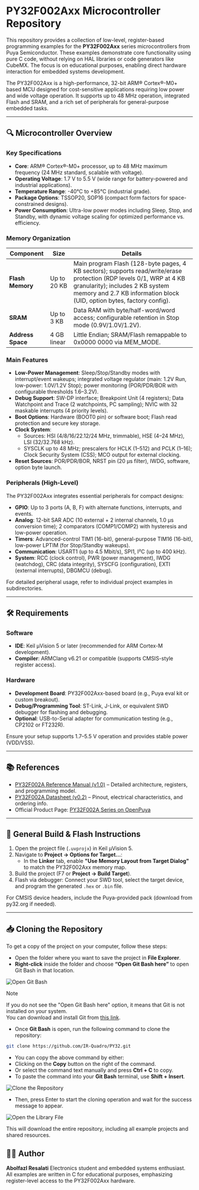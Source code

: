 # PY32F002Axx Microcontroller Repository

This repository provides a collection of low-level, register-based programming examples for the **PY32F002Axx** series microcontrollers from Puya Semiconductor. These examples demonstrate core functionality using pure C code, without relying on HAL libraries or code generators like CubeMX. The focus is on educational purposes, enabling direct hardware interaction for embedded systems development.

The PY32F002Axx is a high-performance, 32-bit ARM® Cortex®-M0+ based MCU designed for cost-sensitive applications requiring low power and wide voltage operation. It supports up to 48 MHz operation, integrated Flash and SRAM, and a rich set of peripherals for general-purpose embedded tasks.

---

## 🔍 Microcontroller Overview

### Key Specifications
- **Core**: ARM® Cortex®-M0+ processor, up to 48 MHz maximum frequency (24 MHz standard, scalable with voltage).
- **Operating Voltage**: 1.7 V to 5.5 V (wide range for battery-powered and industrial applications).
- **Temperature Range**: -40°C to +85°C (industrial grade).
- **Package Options**: TSSOP20, SOP16 (compact form factors for space-constrained designs).
- **Power Consumption**: Ultra-low power modes including Sleep, Stop, and Standby, with dynamic voltage scaling for optimized performance vs. efficiency.

### Memory Organization
| Component       | Size          | Details |
|-----------------|---------------|---------|
| **Flash Memory** | Up to 20 KB  | Main program Flash (128-byte pages, 4 KB sectors); supports read/write/erase protection (RDP levels 0/1, WRP at 4 KB granularity); includes 2 KB system memory and 2.7 KB information block (UID, option bytes, factory config). |
| **SRAM**        | Up to 3 KB   | Data RAM with byte/half-word/word access; configurable retention in Stop mode (0.9V/1.0V/1.2V). |
| **Address Space**| 4 GB linear | Little Endian; SRAM/Flash remappable to 0x0000 0000 via MEM_MODE. |

### Main Features
- **Low-Power Management**: Sleep/Stop/Standby modes with interrupt/event wakeups; integrated voltage regulator (main: 1.2V Run, low-power: 1.0V/1.2V Stop); power monitoring (POR/PDR/BOR with configurable thresholds 1.6–3.2V).
- **Debug Support**: SW-DP interface; Breakpoint Unit (4 registers); Data Watchpoint and Trace (2 watchpoints, PC sampling); NVIC with 32 maskable interrupts (4 priority levels).
- **Boot Options**: Hardware (BOOT0 pin) or software boot; Flash read protection and secure key storage.
- **Clock System**: 
  - Sources: HSI (4/8/16/22.12/24 MHz, trimmable), HSE (4–24 MHz), LSI (32/32.768 kHz).
  - SYSCLK up to 48 MHz; prescalers for HCLK (1–512) and PCLK (1–16); Clock Security System (CSS); MCO output for external clocking.
- **Reset Sources**: POR/PDR/BOR, NRST pin (20 µs filter), IWDG, software, option byte launch.

### Peripherals (High-Level)
The PY32F002Axx integrates essential peripherals for compact designs:
- **GPIO**: Up to 3 ports (A, B, F) with alternate functions, interrupts, and events.
- **Analog**: 12-bit SAR ADC (10 external + 2 internal channels, 1.0 µs conversion time); 2 comparators (COMP1/COMP2) with hysteresis and low-power operation.
- **Timers**: Advanced-control TIM1 (16-bit), general-purpose TIM16 (16-bit), low-power LPTIM (for Stop/Standby wakeups).
- **Communication**: USART1 (up to 4.5 Mbit/s), SPI1, I²C (up to 400 kHz).
- **System**: RCC (clock control), PWR (power management), IWDG (watchdog), CRC (data integrity), SYSCFG (configuration), EXTI (external interrupts), DBGMCU (debug).

For detailed peripheral usage, refer to individual project examples in subdirectories.

---

## 🛠️ Requirements

### Software
- **IDE**: Keil µVision 5 or later (recommended for ARM Cortex-M development).
- **Compiler**: ARMClang v6.21 or compatible (supports CMSIS-style register access).

### Hardware
- **Development Board**: PY32F002Axx-based board (e.g., Puya eval kit or custom breakout).
- **Debug/Programming Tool**: ST-Link, J-Link, or equivalent SWD debugger for flashing and debugging.
- **Optional**: USB-to-Serial adapter for communication testing (e.g., CP2102 or FT232R).

Ensure your setup supports 1.7–5.5 V operation and provides stable power (VDD/VSS).

---

## 📚 References
- [PY32F002A Reference Manual (v1.0)](https://download.py32.org/ReferenceManual/en/PY32F002A%20Reference%20manual%20v1.0_EN.pdf) – Detailed architecture, registers, and programming model.
- [PY32F002A Datasheet (v0.2)](https://www.puyasemi.com/download_path/%E6%95%B0%E6%8D%AE%E6%89%8B%E5%86%8C/MCU%20%E5%BE%AE%E5%A4%84%E7%90%86%E5%99%A8/PY32F002A_Datasheet_V0.2.pdf) – Pinout, electrical characteristics, and ordering info.
- Official Product Page: [PY32F002A Series on OpenPuya](https://py32.org/en/mcu/PY32F002Axx)

---

## 🔨 General Build & Flash Instructions
1. Open the project file (`.uvprojx`) in Keil µVision 5.
2. Navigate to **Project → Options for Target…**:
   - In the **Linker** tab, enable **"Use Memory Layout from Target Dialog"** to match the PY32F002Axx memory map.
3. Build the project (F7 or **Project → Build Target**).
4. Flash via debugger: Connect your SWD tool, select the target device, and program the generated `.hex` or `.bin` file.

For CMSIS device headers, include the Puya-provided pack (download from py32.org if needed).

---

## 📥 Cloning the Repository
To get a copy of the project on your computer, follow these steps:

- Open the folder where you want to save the project in **File Explorer**.  
- **Right-click** inside the folder and choose **“Open Git Bash here”** to open Git Bash in that location.

![Open Git Bash](Images/Open-Git-bash-here.png)

> [!NOTE] 
> If you do not see the "Open Git Bash here" option, it means that Git is not installed on your system.  
> You can download and install Git from [this link](https://git-scm.com/downloads).  

-  Once **Git Bash** is open, run the following command to clone the repository:

```bash
git clone https://github.com/IR-Quadro/PY32.git
```
- You can copy the above command by either:
- Clicking on the **Copy** button on the right of the command.
- Or select the command text manually and press **Ctrl + C** to copy.
- To paste the command into your **Git Bash** terminal, use **Shift + Insert**.

![Clone the Repository](Images/Clone-URL.png)

- Then, press Enter to start the cloning operation and wait for the success message to appear.

![Open the Library File](Images/Clone.png)

This will download the entire repository, including all example projects and shared resources.


## 🧑‍💻 Author

**Abolfazl Resalati**
Electronics student and embedded systems enthusiast.
All examples are written in C for educational purposes, emphasizing register-level access to the PY32F002Axx hardware.